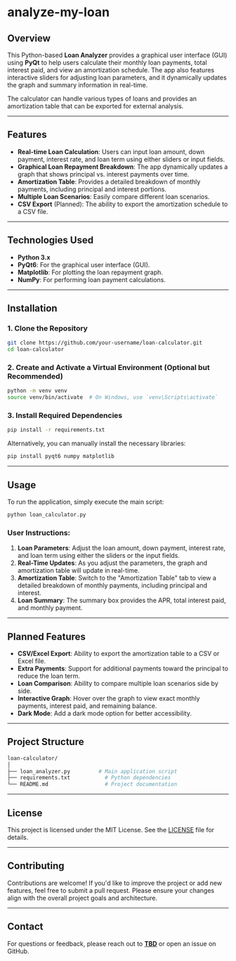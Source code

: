 # analyze-my-loan

## Overview

This Python-based **Loan Analyzer** provides a graphical user interface (GUI) using **PyQt** to help users calculate their monthly loan payments, total interest paid, and view an amortization schedule. The app also features interactive sliders for adjusting loan parameters, and it dynamically updates the graph and summary information in real-time.

The calculator can handle various types of loans and provides an amortization table that can be exported for external analysis. 

---

## Features

- **Real-time Loan Calculation**: Users can input loan amount, down payment, interest rate, and loan term using either sliders or input fields.
- **Graphical Loan Repayment Breakdown**: The app dynamically updates a graph that shows principal vs. interest payments over time.
- **Amortization Table**: Provides a detailed breakdown of monthly payments, including principal and interest portions.
- **Multiple Loan Scenarios**: Easily compare different loan scenarios.
- **CSV Export** (Planned): The ability to export the amortization schedule to a CSV file.

---

## Technologies Used

- **Python 3.x**
- **PyQt6**: For the graphical user interface (GUI).
- **Matplotlib**: For plotting the loan repayment graph.
- **NumPy**: For performing loan payment calculations.
  
---

## Installation

### 1. Clone the Repository

```bash
git clone https://github.com/your-username/loan-calculator.git
cd loan-calculator
```

### 2. Create and Activate a Virtual Environment (Optional but Recommended)

```bash
python -m venv venv
source venv/bin/activate  # On Windows, use `venv\Scripts\activate`
```

### 3. Install Required Dependencies

```bash
pip install -r requirements.txt
```

Alternatively, you can manually install the necessary libraries:

```bash
pip install pyqt6 numpy matplotlib
```

---

## Usage

To run the application, simply execute the main script:

```bash
python loan_calculator.py
```

### User Instructions:

1. **Loan Parameters**: Adjust the loan amount, down payment, interest rate, and loan term using either the sliders or the input fields.
2. **Real-Time Updates**: As you adjust the parameters, the graph and amortization table will update in real-time.
3. **Amortization Table**: Switch to the "Amortization Table" tab to view a detailed breakdown of monthly payments, including principal and interest.
4. **Loan Summary**: The summary box provides the APR, total interest paid, and monthly payment.

---

## Planned Features

- **CSV/Excel Export**: Ability to export the amortization table to a CSV or Excel file.
- **Extra Payments**: Support for additional payments toward the principal to reduce the loan term.
- **Loan Comparison**: Ability to compare multiple loan scenarios side by side.
- **Interactive Graph**: Hover over the graph to view exact monthly payments, interest paid, and remaining balance.
- **Dark Mode**: Add a dark mode option for better accessibility.

---

## Project Structure

```bash
loan-calculator/
│
├── loan_analyzer.py         # Main application script
├── requirements.txt           # Python dependencies
└── README.md                  # Project documentation
```

---

## License

This project is licensed under the MIT License. See the [LICENSE](LICENSE) file for details.

---

## Contributing

Contributions are welcome! If you'd like to improve the project or add new features, feel free to submit a pull request. Please ensure your changes align with the overall project goals and architecture.

---

## Contact

For questions or feedback, please reach out to **[TBD](mailto:your-email@example.com)** or open an issue on GitHub.
